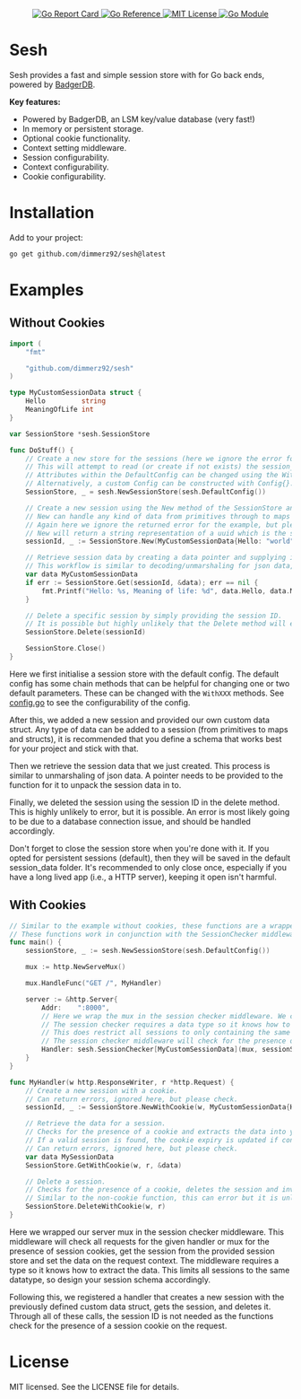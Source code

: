 <p align="center">
  <a href="https://goreportcard.com/report/github.com/dimmerz92/sesh">
    <img src="https://goreportcard.com/badge/github.com/dimmerz92/sesh" alt="Go Report Card" />
  </a>
  <a href="https://pkg.go.dev/github.com/dimmerz92/sesh">
    <img src="https://pkg.go.dev/badge/github.com/dimmerz92/sesh" alt="Go Reference" />
  </a>
  <a href="https://opensource.org/licenses/MIT">
    <img src="https://img.shields.io/badge/License-MIT-yellow.svg" alt="MIT License" />
  </a>
  <a href="https://github.com/dimmerz92/sesh">
    <img src="https://img.shields.io/badge/Go%20Modules-Yes-green.svg" alt="Go Module"/>
  </a>
</p>

# Sesh

Sesh provides a fast and simple session store with for Go back ends, powered by [BadgerDB](https://github.com/hypermodeinc/badger).

**Key features:**
- Powered by BadgerDB, an LSM key/value database (very fast!)
- In memory or persistent storage.
- Optional cookie functionality.
- Context setting middleware.
- Session configurability.
- Context configurability.
- Cookie configurability.

# Installation

Add to your project:

```bash
go get github.com/dimmerz92/sesh@latest
```

# Examples

## Without Cookies

```go
import (
    "fmt"

    "github.com/dimmerz92/sesh"
)

type MyCustomSessionData struct {
    Hello         string
    MeaningOfLife int
}

var SessionStore *sesh.SessionStore

func DoStuff() {
    // Create a new store for the sessions (here we ignore the error for the example, but make sure to check it!).
    // This will attempt to read (or create if not exists) the session_data directory in the root of your project.
    // Attributes within the DefaultConfig can be changed using the WithXXX chain methods.
    // Alternatively, a custom Config can be constructed with Config{}.
    SessionStore, _ = sesh.NewSessionStore(sesh.DefaultConfig())

    // Create a new session using the New method of the SessionStore and provide your data.
    // New can handle any kind of data from primitives through to maps and custom structs.
    // Again here we ignore the returned error for the example, but please handle this.
    // New will return a string representation of a uuid which is the session ID.
    sessionId, _ := SessionStore.New(MyCustomSessionData{Hello: "world", MeaningOfLife: 42})

    // Retrieve session data by creating a data pointer and supplying it to the Get method of the SessionStore.
    // This workflow is similar to decoding/unmarshaling for json data, so shouldn't be too unfamiliar.
    var data MyCustomSessionData
    if err := SessionStore.Get(sessionId, &data); err == nil {
        fmt.Printf("Hello: %s, Meaning of life: %d", data.Hello, data.MeaningOfLife)
    }

    // Delete a specific session by simply providing the session ID.
    // It is possible but highly unlikely that the Delete method will error, but it should be checked.
    SessionStore.Delete(sessionId)

    SessionStore.Close()
}
```

Here we first initialise a session store with the default config. The default config has some chain methods that can be helpful for changing one or two default parameters. These can be changed with the `WithXXX` methods. See [config.go](https://github.com/dimmerz92/sesh/blob/master/config.go) to see the configurability of the config.

After this, we added a new session and provided our own custom data struct. Any type of data can be added to a session (from primitives to maps and structs), it is recommended that you define a schema that works best for your project and stick with that.

Then we retrieve the session data that we just created. This process is similar to unmarshaling of json data. A pointer needs to be provided to the function for it to unpack the session data in to.

Finally, we deleted the session using the session ID in the delete method. This is highly unlikely to error, but it is possible. An error is most likely going to be due to a database connection issue, and should be handled accordingly.

Don't forget to close the session store when you're done with it. If you opted for persistent sessions (default), then they will be saved in the default session_data folder. It's recommended to only close once, especially if you have a long lived app (i.e., a HTTP server), keeping it open isn't harmful.

## With Cookies

```go
// Similar to the example without cookies, these functions are a wrapper of those functions that set, update, and invalidate cookies as well.
// These functions work in conjunction with the SessionChecker middleware, which checks for cookies and sets the session data on the request context.
func main() {
    sessionStore, _ := sesh.NewSessionStore(sesh.DefaultConfig())

    mux := http.NewServeMux()

    mux.HandleFunc("GET /", MyHandler)

    server := &http.Server{
        Addr:    ":8000",
        // Here we wrap the mux in the session checker middleware. We could alternatively only wrap handlers we want checked.
        // The session checker requires a data type so it knows how to handle the unpacking of the session data.
        // This does restrict all sessions to only containing the same data type, so design your schema accordingly.
        // The session checker middleware will check for the presence of a session cookie, get the session data and add it to the request context.
        Handler: sesh.SessionChecker[MyCustomSessionData](mux, sessionStore),
    }
}

func MyHandler(w http.ResponseWriter, r *http.Request) {
    // Create a new session with a cookie.
    // Can return errors, ignored here, but please check.
    sessionId, _ := SessionStore.NewWithCookie(w, MyCustomSessionData{Hello: "world", MeaningOfLife: 42})

    // Retrieve the data for a session.
    // Checks for the presence of a cookie and extracts the data into your provided pointer.
    // If a valid session is found, the cookie expiry is updated if configured (default).
    // Can return errors, ignored here, but please check.
    var data MySessionData
    SessionStore.GetWithCookie(w, r, &data)

    // Delete a session.
    // Checks for the presence of a cookie, deletes the session and invalidates the cookie if it exists.
    // Similar to the non-cookie function, this can error but it is unlikely. Please check.
    SessionStore.DeleteWithCookie(w, r)
}
```

Here we wrapped our server mux in the session checker middleware. This middleware will check all requests for the given handler or mux for the presence of session cookies, get the session from the provided session store and set the data on the request context. The middleware requires a type so it knows how to extract the data. This limits all sessions to the same datatype, so design your session schema accordingly.

Following this, we registered a handler that creates a new session with the previously defined custom data struct, gets the session, and deletes it. Through all of these calls, the session ID is not needed as the functions check for the presence of a session cookie on the request.

# License

MIT licensed. See the LICENSE file for details.
